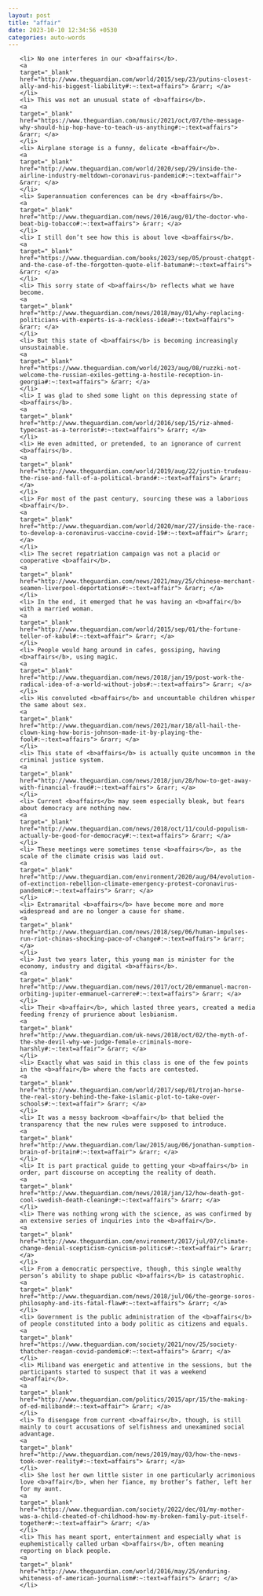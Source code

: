 ```yaml
---
layout: post
title: "affair"
date: 2023-10-10 12:34:56 +0530
categories: auto-words
---
```

<ol>

    <li> No one interferes in our <b>affairs</b>.
    <a 
    target="_blank" 
    href="http://www.theguardian.com/world/2015/sep/23/putins-closest-ally-and-his-biggest-liability#:~:text=affairs"> &rarr; </a>
    </li>
    <li> This was not an unusual state of <b>affairs</b>.
    <a 
    target="_blank" 
    href="https://www.theguardian.com/music/2021/oct/07/the-message-why-should-hip-hop-have-to-teach-us-anything#:~:text=affairs"> &rarr; </a>
    </li>
    <li> Airplane storage is a funny, delicate <b>affair</b>.
    <a 
    target="_blank" 
    href="http://www.theguardian.com/world/2020/sep/29/inside-the-airline-industry-meltdown-coronavirus-pandemic#:~:text=affair"> &rarr; </a>
    </li>
    <li> Superannuation conferences can be dry <b>affairs</b>.
    <a 
    target="_blank" 
    href="http://www.theguardian.com/news/2016/aug/01/the-doctor-who-beat-big-tobacco#:~:text=affairs"> &rarr; </a>
    </li>
    <li> I still don’t see how this is about love <b>affairs</b>.
    <a 
    target="_blank" 
    href="https://www.theguardian.com/books/2023/sep/05/proust-chatgpt-and-the-case-of-the-forgotten-quote-elif-batuman#:~:text=affairs"> &rarr; </a>
    </li>
    <li> This sorry state of <b>affairs</b> reflects what we have become.
    <a 
    target="_blank" 
    href="http://www.theguardian.com/news/2018/may/01/why-replacing-politicians-with-experts-is-a-reckless-idea#:~:text=affairs"> &rarr; </a>
    </li>
    <li> But this state of <b>affairs</b> is becoming increasingly unsustainable.
    <a 
    target="_blank" 
    href="https://www.theguardian.com/world/2023/aug/08/ruzzki-not-welcome-the-russian-exiles-getting-a-hostile-reception-in-georgia#:~:text=affairs"> &rarr; </a>
    </li>
    <li> I was glad to shed some light on this depressing state of <b>affairs</b>.
    <a 
    target="_blank" 
    href="http://www.theguardian.com/world/2016/sep/15/riz-ahmed-typecast-as-a-terrorist#:~:text=affairs"> &rarr; </a>
    </li>
    <li> He even admitted, or pretended, to an ignorance of current <b>affairs</b>.
    <a 
    target="_blank" 
    href="http://www.theguardian.com/world/2019/aug/22/justin-trudeau-the-rise-and-fall-of-a-political-brand#:~:text=affairs"> &rarr; </a>
    </li>
    <li> For most of the past century, sourcing these was a laborious <b>affair</b>.
    <a 
    target="_blank" 
    href="http://www.theguardian.com/world/2020/mar/27/inside-the-race-to-develop-a-coronavirus-vaccine-covid-19#:~:text=affair"> &rarr; </a>
    </li>
    <li> The secret repatriation campaign was not a placid or cooperative <b>affair</b>.
    <a 
    target="_blank" 
    href="http://www.theguardian.com/news/2021/may/25/chinese-merchant-seamen-liverpool-deportations#:~:text=affair"> &rarr; </a>
    </li>
    <li> In the end, it emerged that he was having an <b>affair</b> with a married woman.
    <a 
    target="_blank" 
    href="http://www.theguardian.com/world/2015/sep/01/the-fortune-teller-of-kabul#:~:text=affair"> &rarr; </a>
    </li>
    <li> People would hang around in cafes, gossiping, having <b>affairs</b>, using magic.
    <a 
    target="_blank" 
    href="http://www.theguardian.com/news/2018/jan/19/post-work-the-radical-idea-of-a-world-without-jobs#:~:text=affairs"> &rarr; </a>
    </li>
    <li> His convoluted <b>affairs</b> and uncountable children whisper the same about sex.
    <a 
    target="_blank" 
    href="http://www.theguardian.com/news/2021/mar/18/all-hail-the-clown-king-how-boris-johnson-made-it-by-playing-the-fool#:~:text=affairs"> &rarr; </a>
    </li>
    <li> This state of <b>affairs</b> is actually quite uncommon in the criminal justice system.
    <a 
    target="_blank" 
    href="http://www.theguardian.com/news/2018/jun/28/how-to-get-away-with-financial-fraud#:~:text=affairs"> &rarr; </a>
    </li>
    <li> Current <b>affairs</b> may seem especially bleak, but fears about democracy are nothing new.
    <a 
    target="_blank" 
    href="http://www.theguardian.com/news/2018/oct/11/could-populism-actually-be-good-for-democracy#:~:text=affairs"> &rarr; </a>
    </li>
    <li> These meetings were sometimes tense <b>affairs</b>, as the scale of the climate crisis was laid out.
    <a 
    target="_blank" 
    href="http://www.theguardian.com/environment/2020/aug/04/evolution-of-extinction-rebellion-climate-emergency-protest-coronavirus-pandemic#:~:text=affairs"> &rarr; </a>
    </li>
    <li> Extramarital <b>affairs</b> have become more and more widespread and are no longer a cause for shame.
    <a 
    target="_blank" 
    href="http://www.theguardian.com/news/2018/sep/06/human-impulses-run-riot-chinas-shocking-pace-of-change#:~:text=affairs"> &rarr; </a>
    </li>
    <li> Just two years later, this young man is minister for the economy, industry and digital <b>affairs</b>.
    <a 
    target="_blank" 
    href="http://www.theguardian.com/news/2017/oct/20/emmanuel-macron-orbiting-jupiter-emmanuel-carrere#:~:text=affairs"> &rarr; </a>
    </li>
    <li> Their <b>affair</b>, which lasted three years, created a media feeding frenzy of prurience about lesbianism.
    <a 
    target="_blank" 
    href="http://www.theguardian.com/uk-news/2018/oct/02/the-myth-of-the-she-devil-why-we-judge-female-criminals-more-harshly#:~:text=affair"> &rarr; </a>
    </li>
    <li> Exactly what was said in this class is one of the few points in the <b>affair</b> where the facts are contested.
    <a 
    target="_blank" 
    href="http://www.theguardian.com/world/2017/sep/01/trojan-horse-the-real-story-behind-the-fake-islamic-plot-to-take-over-schools#:~:text=affair"> &rarr; </a>
    </li>
    <li> It was a messy backroom <b>affair</b> that belied the transparency that the new rules were supposed to introduce.
    <a 
    target="_blank" 
    href="http://www.theguardian.com/law/2015/aug/06/jonathan-sumption-brain-of-britain#:~:text=affair"> &rarr; </a>
    </li>
    <li> It is part practical guide to getting your <b>affairs</b> in order, part discourse on accepting the reality of death.
    <a 
    target="_blank" 
    href="http://www.theguardian.com/news/2018/jan/12/how-death-got-cool-swedish-death-cleaning#:~:text=affairs"> &rarr; </a>
    </li>
    <li> There was nothing wrong with the science, as was confirmed by an extensive series of inquiries into the <b>affair</b>.
    <a 
    target="_blank" 
    href="http://www.theguardian.com/environment/2017/jul/07/climate-change-denial-scepticism-cynicism-politics#:~:text=affair"> &rarr; </a>
    </li>
    <li> From a democratic perspective, though, this single wealthy person’s ability to shape public <b>affairs</b> is catastrophic.
    <a 
    target="_blank" 
    href="http://www.theguardian.com/news/2018/jul/06/the-george-soros-philosophy-and-its-fatal-flaw#:~:text=affairs"> &rarr; </a>
    </li>
    <li> Government is the public administration of the <b>affairs</b> of people constituted into a body politic as citizens and equals.
    <a 
    target="_blank" 
    href="https://www.theguardian.com/society/2021/nov/25/society-thatcher-reagan-covid-pandemic#:~:text=affairs"> &rarr; </a>
    </li>
    <li> Miliband was energetic and attentive in the sessions, but the participants started to suspect that it was a weekend <b>affair</b>.
    <a 
    target="_blank" 
    href="http://www.theguardian.com/politics/2015/apr/15/the-making-of-ed-miliband#:~:text=affair"> &rarr; </a>
    </li>
    <li> To disengage from current <b>affairs</b>, though, is still mainly to court accusations of selfishness and unexamined social advantage.
    <a 
    target="_blank" 
    href="http://www.theguardian.com/news/2019/may/03/how-the-news-took-over-reality#:~:text=affairs"> &rarr; </a>
    </li>
    <li> She lost her own little sister in one particularly acrimonious love <b>affair</b>, when her fiance, my brother’s father, left her for my aunt.
    <a 
    target="_blank" 
    href="https://www.theguardian.com/society/2022/dec/01/my-mother-was-a-child-cheated-of-childhood-how-my-broken-family-put-itself-together#:~:text=affair"> &rarr; </a>
    </li>
    <li> This has meant sport, entertainment and especially what is euphemistically called urban <b>affairs</b>, often meaning reporting on black people.
    <a 
    target="_blank" 
    href="http://www.theguardian.com/world/2016/may/25/enduring-whiteness-of-american-journalism#:~:text=affairs"> &rarr; </a>
    </li>